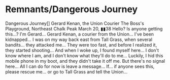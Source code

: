 # Remnants/Dangerous Journey

Dangerous Journey[]
Gerard Kenan, the Union Courier
The Boss's Playground, Northeast Chalk Peak
March 20, ▮▮38
Hello? Is anyone getting this...? I'm Gerard... Gerard Kenan, a courier from the Union... I've been kidnapped...
I was on my way back east from Tall Grass, when several bandits... they attacked me... They were too fast, and before I realized it, they started shooting... And when I woke up, I found myself here... I don't know where I am, and I don't know what they'll do to me...
Luckily, I hid this mobile phone in my boot, and they didn't take it off me. But there's no signal here... All I can do for now is leave a message... If... if anyone sees this, please rescue me... or go to Tall Grass and tell the Union...
